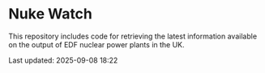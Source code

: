 # Nuke Watch

This repository includes code for retrieving the latest information available on the output of EDF nuclear power plants in the UK.

Last updated: 2025-09-08 18:22